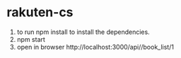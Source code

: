 # rakuten-cs

1) to run npm install to install the dependencies.
2) npm start
3) open in browser http://localhost:3000/api//book_list/1
